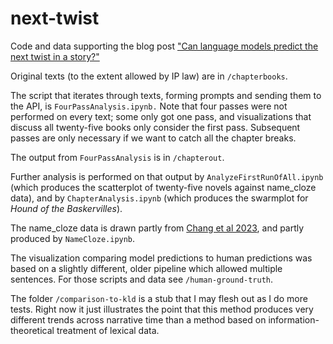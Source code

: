 next-twist
==========

Code and data supporting the blog post ["Can language models predict the next twist in a story?"](https://tedunderwood.com/2024/01/05/can-language-models-predict-the-next-twist-in-a-story/)

Original texts (to the extent allowed by IP law) are in ```/chapterbooks```.

The script that iterates through texts, forming prompts and sending them to the API, is ```FourPassAnalysis.ipynb.``` Note that four passes were not performed on every text; some only got one pass, and  visualizations that discuss all twenty-five books only consider the first pass. Subsequent passes are only necessary if we want to catch all the chapter breaks.

The output from ```FourPassAnalysis``` is in ```/chapterout```.

Further analysis is performed on that output by ```AnalyzeFirstRunOfAll.ipynb``` (which produces the scatterplot of twenty-five novels against name_cloze data), and by ```ChapterAnalysis.ipynb``` (which produces the swarmplot for *Hound of the Baskervilles*).

The name_cloze data is drawn partly from [Chang et al 2023](https://arxiv.org/abs/2305.00118), and partly produced by ```NameCloze.ipynb```.

The visualization comparing model predictions to human predictions was based on a slightly different, older pipeline which allowed multiple sentences. For those scripts and data see ```/human-ground-truth```.

The folder ```/comparison-to-kld``` is a stub that I may flesh out as I do more tests. Right now it just illustrates the point that this method produces very different trends across narrative time than a method based on information-theoretical treatment of lexical data.




